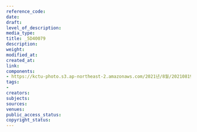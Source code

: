 ```yaml
---
reference_code: 
date: 
draft: 
level_of_description: 
media_type: 
title: _5D40079
description: 
weight: 
modified_at: 
created_at: 
link: 
components:
- https://kctu-photo.s3.ap-northeast-2.amazonaws.com/2021년/8월/20210819_일본+혐한+극우+지원+국정원은+진상을+밝혀라+기자회견/_5D40079.jpg
tags:
- 
creators: 
subjects: 
sources: 
venues: 
public_access_status: 
copyright_status: 
---
```

